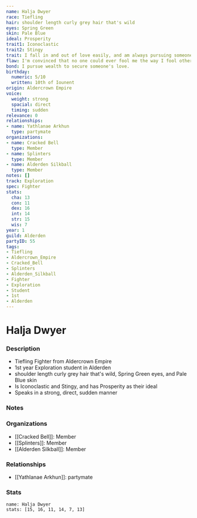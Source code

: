 ```yaml
---
name: Halja Dwyer
race: Tiefling
hair: shoulder length curly grey hair that's wild
eyes: Spring Green
skin: Pale Blue
ideal: Prosperity
trait1: Iconoclastic
trait2: Stingy
trait: I fall in and out of love easily, and am always pursuing someone.
flaw: I'm convinced that no one could ever fool me the way I fool others.
bond: I pursue wealth to secure someone's love.
birthday:
  numeric: 5/10
  written: 10th of Iounent
origin: Aldercrown Empire
voice:
  weight: strong
  spacial: direct
  timing: sudden
relevance: 0
relationships:
- name: Yathlanae Arkhun
  type: partymate
organizations:
- name: Cracked Bell
  type: Member
- name: Splinters
  type: Member
- name: Alderden Silkball
  type: Member
notes: []
track: Exploration
spec: Fighter
stats:
  cha: 13
  con: 11
  dex: 16
  int: 14
  str: 15
  wis: 7
year: 1
guild: Alderden
partyID: 55
tags:
- Tiefling
- Aldercrown_Empire
- Cracked_Bell
- Splinters
- Alderden_Silkball
- Fighter
- Exploration
- Student
- 1st
- Alderden
---
```

# Halja Dwyer
### Description
- Tiefling Fighter from Aldercrown Empire
- 1st year Exploration student in Alderden
- shoulder length curly grey hair that's wild, Spring Green eyes, and Pale Blue skin
- Is Iconoclastic and Stingy, and has Prosperity as their ideal
- Speaks in a strong, direct, sudden manner

### Notes

### Organizations
- [[Cracked Bell]]: Member
- [[Splinters]]: Member
- [[Alderden Silkball]]: Member

### Relationships
- [[Yathlanae Arkhun]]: partymate

### Stats
```statblock
name: Halja Dwyer
stats: [15, 16, 11, 14, 7, 13]
```